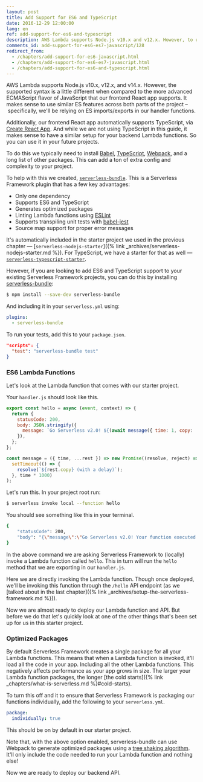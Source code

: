 ```yaml
---
layout: post
title: Add Support for ES6 and TypeScript
date: 2016-12-29 12:00:00
lang: en
ref: add-support-for-es6-and-typescript
description: AWS Lambda supports Node.js v10.x and v12.x. However, to use ES 6 features or TypeScript in our Serverless Framework project we need to use Babel, Webpack 5, and a ton of other packages. We can do this by using the serverless-bundle plugin to our project.
comments_id: add-support-for-es6-es7-javascript/128
redirect_from:
  - /chapters/add-support-for-es6-javascript.html
  - /chapters/add-support-for-es6-es7-javascript.html
  - /chapters/add-support-for-es6-and-typescript.html
---
```


AWS Lambda supports Node.js v10.x, v12.x, and v14.x. However, the supported syntax is a little different when compared to the more advanced ECMAScript flavor of JavaScript that our frontend React app supports. It makes sense to use similar ES features across both parts of the project – specifically, we'll be relying on ES imports/exports in our handler functions.

Additionally, our frontend React app automatically supports TypeScript, via [Create React App](https://create-react-app.dev). And while we are not using TypeScript in this guide, it makes sense to have a similar setup for your backend Lambda functions. So you can use it in your future projects.

To do this we typically need to install [Babel](https://babeljs.io), [TypeScript](https://www.typescriptlang.org), [Webpack](https://webpack.js.org), and a long list of other packages. This can add a ton of extra config and complexity to your project.

To help with this we created, [`serverless-bundle`](https://github.com/AnomalyInnovations/serverless-bundle). This is a Serverless Framework plugin that has a few key advantages:

- Only one dependency
- Supports ES6 and TypeScript
- Generates optimized packages
- Linting Lambda functions using [ESLint](https://eslint.org)
- Supports transpiling unit tests with [babel-jest](https://github.com/facebook/jest/tree/master/packages/babel-jest)
- Source map support for proper error messages

It's automatically included in the starter project we used in the previous chapter — [`serverless-nodejs-starter`]({% link _archives/serverless-nodejs-starter.md %}). For TypeScript, we have a starter for that as well — [`serverless-typescript-starter`](https://github.com/AnomalyInnovations/serverless-typescript-starter).

However, if you are looking to add ES6 and TypeScript support to your existing Serverless Framework projects, you can do this by installing [serverless-bundle](https://github.com/AnomalyInnovations/serverless-bundle):

``` bash
$ npm install --save-dev serverless-bundle
```

And including it in your `serverless.yml` using:

``` yml
plugins:
  - serverless-bundle
```

To run your tests, add this to your `package.json`.

``` json
"scripts": {
  "test": "serverless-bundle test"
}
```

### ES6 Lambda Functions

Let's look at the Lambda function that comes with our starter project.

Your `handler.js` should look like this.

``` js
export const hello = async (event, context) => {
  return {
    statusCode: 200,
    body: JSON.stringify({
      message: `Go Serverless v2.0! ${(await message({ time: 1, copy: 'Your function executed successfully!'}))}`,
    }),
  };
};

const message = ({ time, ...rest }) => new Promise((resolve, reject) =>
  setTimeout(() => {
    resolve(`${rest.copy} (with a delay)`);
  }, time * 1000)
);
```

Let's run this. In your project root run:

``` bash
$ serverless invoke local --function hello
```

You should see something like this in your terminal.

``` bash
{
    "statusCode": 200,
    "body": "{\"message\":\"Go Serverless v2.0! Your function executed successfully! (with a delay)\"}"
}
```

In the above command we are asking Serverless Framework to (locally) invoke a Lambda function called `hello`. This in turn will run the `hello` method that we are exporting in our `handler.js`.

Here we are directly invoking the Lambda function. Though once deployed, we'll be invoking this function through the `/hello` API endpoint (as we [talked about in the last chapter]({% link _archives/setup-the-serverless-framework.md %})).

Now we are almost ready to deploy our Lambda function and API. But before we do that let's quickly look at one of the other things that's been set up for us in this starter project. 

### Optimized Packages

By default Serverless Framework creates a single package for all your Lambda functions. This means that when a Lambda function is invoked, it'll load all the code in your app. Including all the other Lambda functions. This negatively affects performance as your app grows in size. The larger your Lambda function packages, the longer [the cold starts]({% link _chapters/what-is-serverless.md %}#cold-starts).

To turn this off and it to ensure that Serverless Framework is packaging our functions individually, add the following to your `serverless.yml`.

``` yml
package:
  individually: true
```

This should be on by default in our starter project.

Note that, with the above option enabled, serverless-bundle can use Webpack to generate optimized packages using a [tree shaking algorithm](https://webpack.js.org/guides/tree-shaking/). It'll only include the code needed to run your Lambda function and nothing else!

Now we are ready to deploy our backend API.
